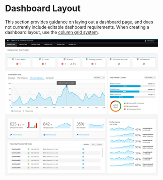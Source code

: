 # Dashboard Layout

This section provides guidance on laying out a dashboard page, and does not currently include editable dashboard requirements. When creating a dashboard layout, use the [column grid system](http://getbootstrap.com/css/#grid).

![dashboard-layout-example1](./img/dashboard-layout-example.png)

